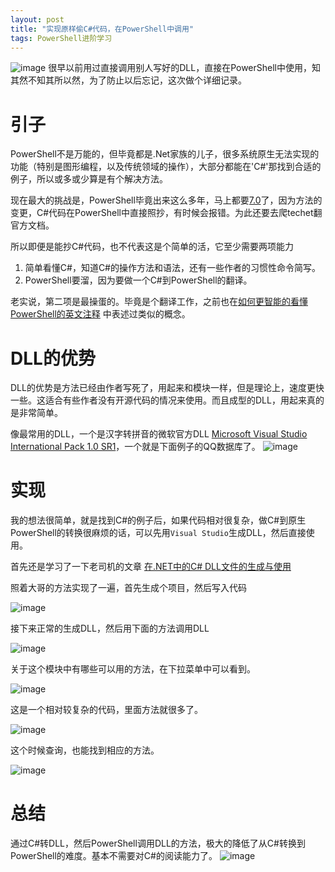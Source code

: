 ```yaml
---
layout: post
title: "实现原样偷C#代码，在PowerShell中调用"
tags: PowerShell进阶学习
---
```

![image](http://ny9s.com/picupdate/20191128111744.png)
很早以前用过直接调用别人写好的DLL，直接在PowerShell中使用，知其然不知其所以然，为了防止以后忘记，这次做个详细记录。
# 引子
PowerShell不是万能的，但毕竟都是.Net家族的儿子，很多系统原生无法实现的功能（特别是图形编程，以及传统领域的操作），大部分都能在'C#'那找到合适的例子，所以或多或少算是有个解决方法。

现在最大的挑战是，PowerShell毕竟出来这么多年，马上都要[7.0](https://devblogs.microsoft.com/powershell/)了，因为方法的变更，C#代码在PowerShell中直接照抄，有时候会报错。为此还要去爬techet翻官方文档。

所以即便是能抄C#代码，也不代表这是个简单的活，它至少需要两项能力
1. 简单看懂C#，知道C#的操作方法和语法，还有一些作者的习惯性命令简写。
2. PowerShell要溜，因为要做一个C#到PowerShell的翻译。

老实说，第二项是最操蛋的。毕竟是个翻译工作，之前也在[如何更智能的看懂PowerShell的英文注释](http://github.ny9s.com/2019/10/TransitPowershellCodeUseMicrosoft/) 中表述过类似的概念。
 
# DLL的优势
 DLL的优势是方法已经由作者写死了，用起来和模块一样，但是理论上，速度更快一些。这适合有些作者没有开源代码的情况来使用。而且成型的DLL，用起来真的是非常简单。
 
 像最常用的DLL，一个是汉字转拼音的微软官方DLL [Microsoft Visual Studio International Pack 1.0 SR1](https://www.microsoft.com/zh-cn/download/confirmation.aspx?id=15251)，一个就是下面例子的QQ数据库了。
 ![image](http://ny9s.com/picupdate/20191128111744.png)
 
# 实现
我的想法很简单，就是找到C#的例子后，如果代码相对很复杂，做C#到原生PowerShell的转换很麻烦的话，可以先用`Visual Studio`生成DLL，然后直接使用。

首先还是学习了一下老司机的文章
[在.NET中的C# DLL文件的生成与使用](https://blog.csdn.net/tmylzq187/article/details/51783633/)

照着大哥的方法实现了一遍，首先生成个项目，然后写入代码

![image](http://ny9s.com/picupdate/20191128113614.png)
 
 接下来正常的生成DLL，然后用下面的方法调用DLL
 
 ![image](http://ny9s.com/picupdate/20191128113815.png)
 
 关于这个模块中有哪些可以用的方法，在下拉菜单中可以看到。
 
 ![image](http://ny9s.com/picupdate/20191128113847.png)

这是一个相对较复杂的代码，里面方法就很多了。

![image](http://ny9s.com/picupdate/20191128114016.png)
 
 这个时候查询，也能找到相应的方法。
 
 ![image](http://ny9s.com/picupdate/20191128114122.png)
 
# 总结
 通过C#转DLL，然后PowerShell调用DLL的方法，极大的降低了从C#转换到PowerShell的难度。基本不需要对C#的阅读能力了。
 ![image](http://ny9s.com/picupdate/20191128114356.png)
 
